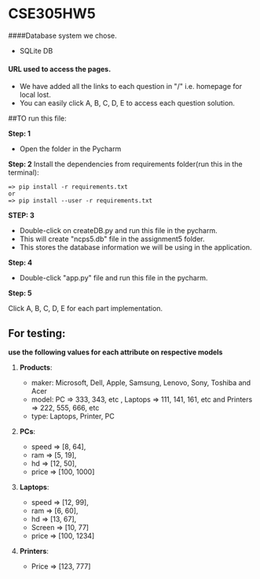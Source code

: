 # CSE305HW5

####Database system we chose.
* SQLite DB 

#### URL used to access the pages.
* We have added all the links to each question in "/" i.e. homepage for local lost.
* You can easily click A, B, C, D, E to access each question solution.

##TO run this file:

**Step: 1**
* Open the folder in the Pycharm

**Step: 2** 
Install the dependencies from requirements folder(run this in the terminal): 

    => pip install -r requirements.txt 
    or  
    => pip install --user -r requirements.txt

**STEP: 3**  
* Double-click on createDB.py and run this file in the pycharm.
* This will create "ncps5.db" file in the assignment5 folder. 
* This stores the database information we will be using in the application.

**Step: 4** 
* Double-click "app.py" file and run this file in the pycharm.

**Step: 5**

Click A, B, C, D, E for each part implementation.

##  For testing: 
**use the following values for each attribute on respective models**

1. **Products**: 
   * maker: Microsoft, Dell, Apple, Samsung, Lenovo, Sony, Toshiba and Acer
   * model: PC => 333, 343, etc , Laptops => 111, 141, 161, etc and Printers => 222, 555, 666, etc 
   * type: Laptops, Printer, PC
    
2. **PCs**: 
   * speed => [8, 64], 
   * ram => [5, 19], 
   * hd => [12, 50],
   * price => [100, 1000]
    
3. **Laptops**: 
   * speed => [12, 99],
   * ram => [6, 60],
   * hd => [13, 67],
   * Screen => [10, 77]
   * price => [100, 1234]
    
4. **Printers**: 
   * Price => [123, 777]


